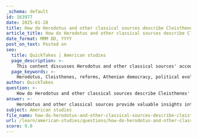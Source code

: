 ```yaml
---
_schema: default
id: 163977
date: 2025-01-28
title: How do Herodotus and other classical sources describe Cleisthenes' reforms and their impact on Athenian political evolution?
article_title: How do Herodotus and other classical sources describe Cleisthenes' reforms and their impact on Athenian political evolution?
date_format: MMM DD, YYYY
post_on_text: Posted on
seo:
  title: QuickTakes | American studies
  page_description: >-
    This content discusses Herodotus and other classical sources' accounts of Cleisthenes' reforms, emphasizing their role in shaping Athenian democracy and the shift of political power from aristocracy to the citizen body.
  page_keywords: >-
    Herodotus, Cleisthenes, reforms, Athenian democracy, political evolution, tribes, ostracism, political representation, Assembly, Ekklesia, Aristotle, isonomy, citizen participation, classical sources
author: QuickTakes
question: >-
    How do Herodotus and other classical sources describe Cleisthenes' reforms and their impact on Athenian political evolution?
answer: >-
    Herodotus and other classical sources provide valuable insights into Cleisthenes' reforms and their significant impact on the evolution of Athenian democracy. Cleisthenes, often referred to as "the father of Athenian democracy," enacted these reforms around 508/7 BC, during a period marked by political strife and the decline of aristocratic power.\n\n### Herodotus' Account\nHerodotus, writing approximately sixty to seventy years after the reforms, emphasizes the struggle for power that characterized this era. He describes Cleisthenes as a pivotal figure who introduced the tribes and democracy, highlighting the importance of these changes in redistributing political power from the aristocracy to the common citizens, known as the demos. This shift was crucial in transforming the political landscape of Athens, as it allowed for greater participation of ordinary citizens in governance.\n\n### Key Aspects of Cleisthenes' Reforms\n1. **Reorganization of the Citizen Body**: Cleisthenes restructured the Athenian political system by dividing the citizen body into demes (local units) and tribes. This reorganization aimed to dilute the power of aristocratic families and foster a sense of unity among citizens from different regions.\n\n2. **Introduction of Ostracism**: One of the notable innovations was the introduction of ostracism, a mechanism that allowed citizens to vote to exile individuals deemed a threat to the state. This practice served as a check on potential tyranny and reinforced the principle of collective decision-making.\n\n3. **Political Representation**: The reforms established a more inclusive political system, where representation was based on demes rather than aristocratic lineage. This change was significant in promoting the idea of political equality among citizens.\n\n4. **Empowerment of the Assembly**: Cleisthenes' reforms enhanced the role of the Assembly (Ekklesia), where citizens could gather to discuss and vote on important matters. This direct form of participation was a hallmark of Athenian democracy.\n\n### Impact on Athenian Political Evolution\nThe reforms initiated by Cleisthenes laid the groundwork for the development of a more democratic political system in Athens. By shifting power away from the aristocracy and towards the demos, Cleisthenes fostered a political culture that valued citizen participation and collective governance. His reforms not only addressed the immediate political challenges of his time but also set a precedent for future democratic practices in Athens.\n\n### Other Classical Sources\nAristotle, in his work "Constitution of Athens," also discusses Cleisthenes' contributions, providing additional context and details about the reforms. He emphasizes the significance of these changes in establishing a system of isonomy (equality before the law) and the role of the demos in shaping Athenian governance.\n\nIn summary, Cleisthenes' reforms, as described by Herodotus and other classical sources, were instrumental in the evolution of Athenian democracy. They marked a decisive shift towards a political system that prioritized citizen involvement and laid the foundation for the democratic ideals that would flourish in Athens in the subsequent centuries.
subject: American studies
file_name: how-do-herodotus-and-other-classical-sources-describe-cleisthenes-reforms-and-their-impact-on-athenian-political-evolution.md
url: /learn/american-studies/questions/how-do-herodotus-and-other-classical-sources-describe-cleisthenes-reforms-and-their-impact-on-athenian-political-evolution
score: 9.0
---
```


&nbsp;